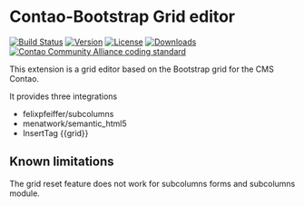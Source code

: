 Contao-Bootstrap Grid editor
===========================

[![Build Status](http://img.shields.io/travis/contao-bootstrap/grid-editor/master.svg?style=flat-square)](https://travis-ci.org/contao-bootstrap/grid-editor)
[![Version](http://img.shields.io/packagist/v/contao-bootstrap/grid-editor.svg?style=flat-square)](http://packagist.com/packages/contao-bootstrap/grid-editor)
[![License](http://img.shields.io/packagist/l/contao-bootstrap/grid-editor.svg?style=flat-square)](http://packagist.com/packages/contao-bootstrap/grid-editor)
[![Downloads](http://img.shields.io/packagist/dt/contao-bootstrap/grid-editor.svg?style=flat-square)](http://packagist.com/packages/contao-bootstrap/grid-editor)
[![Contao Community Alliance coding standard](http://img.shields.io/badge/cca-coding_standard-red.svg?style=flat-square)](https://github.com/contao-community-alliance/coding-standard)

This extension is a grid editor based on the Bootstrap grid for the CMS Contao.
 
It provides three integrations
 * felixpfeiffer/subcolumns
 * menatwork/semantic_html5
 * InsertTag {{grid}}


Known limitations
-----------------

The grid reset feature does not work for subcolumns forms and subcolumns module.
